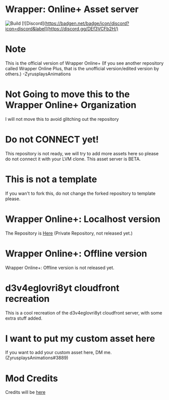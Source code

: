 # Wrapper: Online+ Asset server
![Build](https://img.shields.io/badge/Build-Beta%201.3.0-green)
[![Discord](https://badgen.net/badge/icon/discord?icon=discord&label](https://discord.gg/DEf3VCFb2H/)

# Note

This is the official version of Wrapper Online+ (If you see another repository called Wrapper Online Plus, that is the unofficial version/edited version by others.) -ZyrusplaysAnimations

# Not Going to move this to the Wrapper Online+ Organization

I will not move this to avoid glitching out the repository

# Do not CONNECT yet!

This repository is not ready, we will try to add more assets here so please do not connect it with your LVM clone. This asset server is BETA.

# This is not a template
If you wan't to fork this, do not change the forked repository to template please.

# Wrapper Online+: Localhost version
The Repository is [Here](https://github.com/ZyrusplaysAnimations/Official-Repository-Of-Wrapper-Online-Plus) (Private Repository, not released yet.)

# Wrapper Online+: Offline version
Wrapper Online+: Offline version is not released yet.

# d3v4eglovri8yt cloudfront recreation
 
This is a cool recreation of the d3v4eglovri8yt cloudfront server, with some extra stuff added.

# I want to put my custom asset here

If you want to add your custom asset here, DM me. (ZyrusplaysAnimations#3889)

# Mod Credits

Credits will be [here](https://zyrusplaysanimations.github.io/Wrapper-Online-Plus-Assets-Beta/credits)
